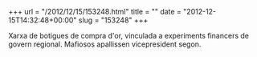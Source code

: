 +++
url = "/2012/12/15/153248.html"
title = ""
date = "2012-12-15T14:32:48+00:00"
slug = "153248"
+++

<p>Xarxa de botigues de compra d'or, vinculada a experiments financers de govern regional. Mafiosos apallissen vicepresident segon.</p>
